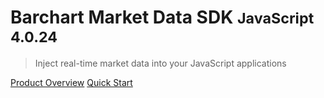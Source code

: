 # Barchart Market Data SDK <small>JavaScript 4.0.24</small>

> Inject real-time market data into your JavaScript applications

[Product Overview](/content/product_overview)
[Quick Start](/content/quick_start)
